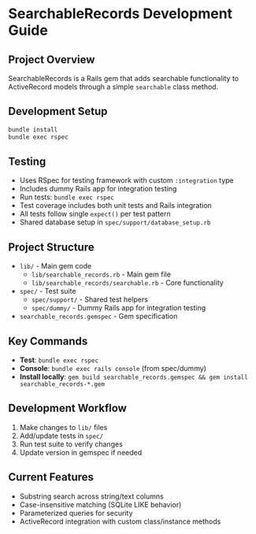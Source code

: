 # SearchableRecords Development Guide

## Project Overview
SearchableRecords is a Rails gem that adds searchable functionality to ActiveRecord models through a simple `searchable` class method.

## Development Setup
```bash
bundle install
bundle exec rspec
```

## Testing
- Uses RSpec for testing framework with custom `:integration` type
- Includes dummy Rails app for integration testing
- Run tests: `bundle exec rspec`
- Test coverage includes both unit tests and Rails integration
- All tests follow single `expect()` per test pattern
- Shared database setup in `spec/support/database_setup.rb`

## Project Structure
- `lib/` - Main gem code
  - `lib/searchable_records.rb` - Main gem file
  - `lib/searchable_records/searchable.rb` - Core functionality
- `spec/` - Test suite
  - `spec/support/` - Shared test helpers
  - `spec/dummy/` - Dummy Rails app for integration testing
- `searchable_records.gemspec` - Gem specification

## Key Commands
- **Test**: `bundle exec rspec`
- **Console**: `bundle exec rails console` (from spec/dummy)
- **Install locally**: `gem build searchable_records.gemspec && gem install searchable_records-*.gem`

## Development Workflow
1. Make changes to `lib/` files
2. Add/update tests in `spec/`
3. Run test suite to verify changes
4. Update version in gemspec if needed

## Current Features
- Substring search across string/text columns
- Case-insensitive matching (SQLite LIKE behavior)
- Parameterized queries for security
- ActiveRecord integration with custom class/instance methods
